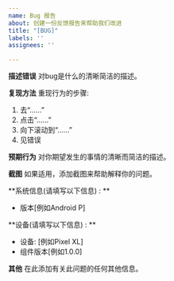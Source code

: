 ```yaml
---
name: Bug 报告
about: 创建一份反馈报告来帮助我们改进
title: "[BUG]"
labels: ''
assignees: ''

---
```


**描述错误**
对bug是什么的清晰简洁的描述。

**复现方法**
重现行为的步骤:
1. 去“……”
2. 点击“……”
3. 向下滚动到“……”
4. 见错误

**预期行为**
对你期望发生的事情的清晰而简洁的描述。

**截图**
如果适用，添加截图来帮助解释你的问题。

**系统信息(请填写以下信息) : **
- 版本[例如Android P]

**设备(请填写以下信息) : **
- 设备: [例如Pixel XL]
- 组件版本[例如1.0.0]

**其他**
在此添加有关此问题的任何其他信息。
